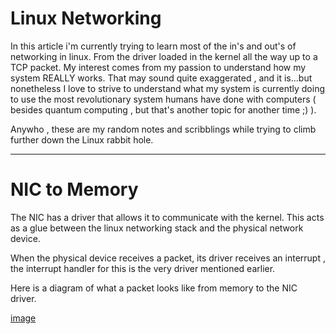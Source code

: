 
# Linux Networking 

In this article i'm currently trying to learn most of the in's and out's of networking in linux. From the driver loaded in the kernel all the way up to a TCP packet. My interest comes from my passion to understand how my system REALLY works. That may sound quite exaggerated , and it is...but nonetheless I love to strive to understand what my system is currently doing to use the most revolutionary system humans have done with computers ( besides quantum computing , but that's another topic for another time ;)  ). 

Anywho , these are my random notes and scribblings while trying to climb further down the Linux rabbit hole.

---



# NIC to Memory 

The NIC has a driver that allows it to communicate with the kernel. This acts as a glue between the linux networking stack and the physical network device. 

When the physical device receives a packet,  its driver receives an interrupt , the interrupt handler for this is the very driver mentioned earlier. 


Here is a diagram of what a packet looks like from memory to the NIC driver. 

[image](images/memtopack.png)
